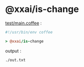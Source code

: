[‼️]: ✏️README.mdt

# @xxai/is-change

[test/main.coffee](./test/main.coffee) :

```coffee
#!/usr/bin/env coffee

> @xxai/is-change
```

output :

```
./out.txt
```
